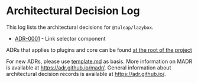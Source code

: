 # Architectural Decision Log

This log lists the architectural decisions for `@tuleap/lazybox`.

<!-- adrlog -- Regenerate the content by using `pnpm dlx adr-log -e template.md -i` -->

* [ADR-0001](0001-link-selector.md) - Link selector component

<!-- adrlogstop -->

ADRs that applies to plugins and core can be found [at the root of the project](../../../../adr/index.md)

For new ADRs, please use [template.md](template.md) as basis.
More information on MADR is available at <https://adr.github.io/madr/>.
General information about architectural decision records is available at <https://adr.github.io/>.
